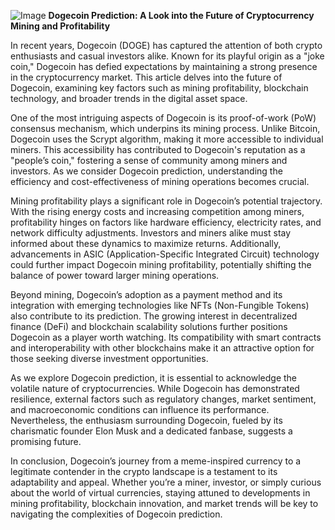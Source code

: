 
![Image](https://github.com/user-attachments/assets/31692037-0104-4703-abd1-696b6a7dd41b)
**Dogecoin Prediction: A Look into the Future of Cryptocurrency Mining and Profitability**

In recent years, Dogecoin (DOGE) has captured the attention of both crypto enthusiasts and casual investors alike. Known for its playful origin as a "joke coin," Dogecoin has defied expectations by maintaining a strong presence in the cryptocurrency market. This article delves into the future of Dogecoin, examining key factors such as mining profitability, blockchain technology, and broader trends in the digital asset space.

One of the most intriguing aspects of Dogecoin is its proof-of-work (PoW) consensus mechanism, which underpins its mining process. Unlike Bitcoin, Dogecoin uses the Scrypt algorithm, making it more accessible to individual miners. This accessibility has contributed to Dogecoin's reputation as a "people’s coin," fostering a sense of community among miners and investors. As we consider Dogecoin prediction, understanding the efficiency and cost-effectiveness of mining operations becomes crucial.

Mining profitability plays a significant role in Dogecoin’s potential trajectory. With the rising energy costs and increasing competition among miners, profitability hinges on factors like hardware efficiency, electricity rates, and network difficulty adjustments. Investors and miners alike must stay informed about these dynamics to maximize returns. Additionally, advancements in ASIC (Application-Specific Integrated Circuit) technology could further impact Dogecoin mining profitability, potentially shifting the balance of power toward larger mining operations.

Beyond mining, Dogecoin’s adoption as a payment method and its integration with emerging technologies like NFTs (Non-Fungible Tokens) also contribute to its prediction. The growing interest in decentralized finance (DeFi) and blockchain scalability solutions further positions Dogecoin as a player worth watching. Its compatibility with smart contracts and interoperability with other blockchains make it an attractive option for those seeking diverse investment opportunities.

As we explore Dogecoin prediction, it is essential to acknowledge the volatile nature of cryptocurrencies. While Dogecoin has demonstrated resilience, external factors such as regulatory changes, market sentiment, and macroeconomic conditions can influence its performance. Nevertheless, the enthusiasm surrounding Dogecoin, fueled by its charismatic founder Elon Musk and a dedicated fanbase, suggests a promising future.

In conclusion, Dogecoin’s journey from a meme-inspired currency to a legitimate contender in the crypto landscape is a testament to its adaptability and appeal. Whether you’re a miner, investor, or simply curious about the world of virtual currencies, staying attuned to developments in mining profitability, blockchain innovation, and market trends will be key to navigating the complexities of Dogecoin prediction.